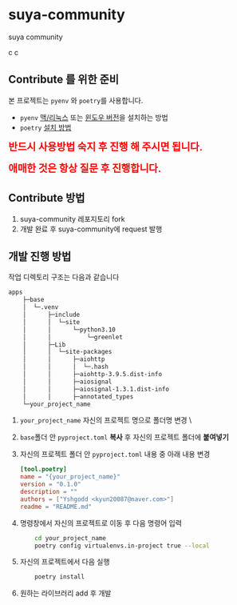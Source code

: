 # suya-community
suya community

c
c
## Contribute 를 위한 준비

본 프로젝트는 `pyenv` 와 `poetry`를 사용합니다.


- `pyenv`  [맥/리눅스](https://github.com/pyenv/pyenv#installation) 또는 [윈도우 버전](https://github.com/pyenv-win/pyenv-win#installation)을 설치하는 방법
- `poetry` [설치 방법](https://python-poetry.org/docs/#installing-with-the-official-installer)



<span style="color:red;font-size:20px">__반드시 사용방법 숙지 후 진행 해 주시면 됩니다.__</span>

<span style="color:red;font-size:20px">__애매한 것은 항상 질문 후 진행합니다.__</span>

## Contribute 방법

1. suya-community 레포지토리 fork
2. 개발 완료 후 suya-community에 request 발행

## 개발 진행 방법

작업 디렉토리 구조는 다음과 같습니다

```bash
apps
    ├─base
    │  └─.venv
    │      ├─include
    │      │  └─site
    │      │      └─python3.10
    │      │          └─greenlet
    │      ├─Lib
    │      │  └─site-packages
    │      │      ├─aiohttp
    │      │      │  └─.hash
    │      │      ├─aiohttp-3.9.5.dist-info
    │      │      ├─aiosignal
    │      │      ├─aiosignal-1.3.1.dist-info
    │      │      ├─annotated_types
    └─your_project_name

```



1. `your_project_name` 자신의 프로젝트 명으로 폴더명 변경 \
2. `base`폴더 안 `pyproject.toml` __복사__ 후 자신의 프로젝트 폴더에 __붙여넣기__
3. 자신의 프로젝트 폴더 안 `pyproject.toml` 내용 중 아래 내용 변경

    ```toml
    [tool.poetry]
    name = "{your_project_name}"
    version = "0.1.0"
    description = ""
    authors = ["Yshgodd <kyun20087@naver.com>"]
    readme = "README.md"
    ```
4. 명령창에서 자신의 프로젝트로 이동 후 다음 명령어 입력
    ```bash
        cd your_project_name
        poetry config virtualenvs.in-project true --local
    ```
5. 자신의 프로젝트에서 다음 실행 
    ```bash
        poetry install
    ```

6. 원하는 라이브러리 add 후 개발 



